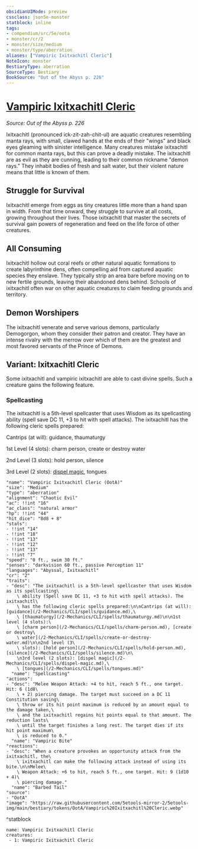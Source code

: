 ```yaml
---
obsidianUIMode: preview
cssclass: json5e-monster
statblock: inline
tags:
- compendium/src/5e/oota
- monster/cr/2
- monster/size/medium
- monster/type/aberration
aliases: ["Vampiric Ixitxachitl Cleric"]
NoteIcon: monster
BestiaryType: aberration
SourceType: Bestiary
BookSource: "Out of the Abyss p. 226"
---
```

# [Vampiric Ixitxachitl Cleric](2-Mechanics/CLI/bestiary/aberration/vampiric-ixitxachitl-cleric-oota.md)
*Source: Out of the Abyss p. 226*  

Ixitxachitl (pronounced ick-zit-zah-chit-ul) are aquatic creatures resembling manta rays, with small, clawed hands at the ends of their "wings" and black eyes gleaming with sinister intelligence. Many creatures mistake ixitxachitl for common manta rays, but this can prove a deadly mistake. The ixitxachitl are as evil as they are cunning, leading to their common nickname "demon rays." They inhabit bodies of fresh and salt water, but their violent nature means that little is known of them.

## Struggle for Survival

 Ixitxachitl emerge from eggs as tiny creatures little more than a hand span in width. From that time onward, they struggle to survive at all costs, growing throughout their lives. Those ixitxachitl that master the secrets of survival gain powers of regeneration and feed on the life force of other creatures.

## All Consuming

Ixitxachitl hollow out coral reefs or other natural aquatic formations to create labyrinthine dens, often compelling aid from captured aquatic species they enslave. They typically strip an area bare before moving on to new fertile grounds, leaving their abandoned dens behind. Schools of ixitxachitl often war on other aquatic creatures to claim feeding grounds and territory.

## Demon Worshipers

The ixitxachitl venerate and serve various demons, particularly Demogorgon, whom they consider their patron and creator. They have an intense rivalry with the merrow over which of them are the greatest and most favored servants of the Prince of Demons.

## Variant: Ixitxachitl Cleric

Some ixitxachitl and vampiric ixitxachitl are able to cast divine spells. Such a creature gains the following feature.

### Spellcasting

The ixitxachitl is a 5th-level spellcaster that uses Wisdom as its spellcasting ability (spell save DC 11, +3 to hit with spell attacks). The ixitxachitl has the following cleric spells prepared:

Cantrips (at will): guidance, thaumaturgy

1st Level (4 slots): charm person, create or destroy water

2nd Level (3 slots): hold person, silence

3rd Level (2 slots): [dispel magic](/2-Mechanics/CLI/spells/dispel-magic.md), tongues

```statblock
"name": "Vampiric Ixitxachitl Cleric (OotA)"
"size": "Medium"
"type": "aberration"
"alignment": "Chaotic Evil"
"ac": !!int "16"
"ac_class": "natural armor"
"hp": !!int "44"
"hit_dice": "8d8 + 8"
"stats":
- !!int "14"
- !!int "18"
- !!int "13"
- !!int "12"
- !!int "13"
- !!int "7"
"speed": "0 ft., swim 30 ft."
"senses": "darkvision 60 ft., passive Perception 11"
"languages": "Abyssal, Ixitxachitl"
"cr": "2"
"traits":
- "desc": "The ixitxachitl is a 5th-level spellcaster that uses Wisdom as its spellcasting\
    \ ability (Spell save DC 11, +3 to hit with spell attacks). The ixitxachitl\
    \ has the following cleric spells prepared:\n\nCantrips (at will): [guidance](/2-Mechanics/CLI/spells/guidance.md),\
    \ [thaumaturgy](/2-Mechanics/CLI/spells/thaumaturgy.md)\n\n1st level (4 slots):\
    \ [charm person](/2-Mechanics/CLI/spells/charm-person.md), [create or destroy\
    \ water](/2-Mechanics/CLI/spells/create-or-destroy-water.md)\n\n2nd level (3\
    \ slots): [hold person](/2-Mechanics/CLI/spells/hold-person.md), [silence](/2-Mechanics/CLI/spells/silence.md)\n\
    \n3rd level (2 slots): [dispel magic](/2-Mechanics/CLI/spells/dispel-magic.md),\
    \ [tongues](/2-Mechanics/CLI/spells/tongues.md)"
  "name": "Spellcasting"
"actions":
- "desc": "Melee Weapon Attack: +4 to hit, reach 5 ft., one target. Hit: 6 (1d8\
    \ + 2) piercing damage. The target must succeed on a DC 11 Constitution saving\
    \ throw or its hit point maximum is reduced by an amount equal to the damage taken,\
    \ and the ixitxachitl regains hit points equal to that amount. The reduction lasts\
    \ until the target finishes a long rest. The target dies if its hit point maximum\
    \ is reduced to 0."
  "name": "Vampiric Bite"
"reactions":
- "desc": "When a creature provokes an opportunity attack from the ixitxachitl, the\
    \ ixitxachitl can make the following attack instead of using its bite.\n\nMelee\
    \ Weapon Attack: +6 to hit, reach 5 ft., one target. Hit: 9 (1d10 + 4)\
    \ piercing damage."
  "name": "Barbed Tail"
"source":
- "OotA"
"image": "https://raw.githubusercontent.com/5etools-mirror-2/5etools-img/main/bestiary/tokens/OotA/Vampiric%20Ixitxachitl%20Cleric.webp"
```
^statblock

```encounter-table
name: Vampiric Ixitxachitl Cleric
creatures:
 - 1: Vampiric Ixitxachitl Cleric
```